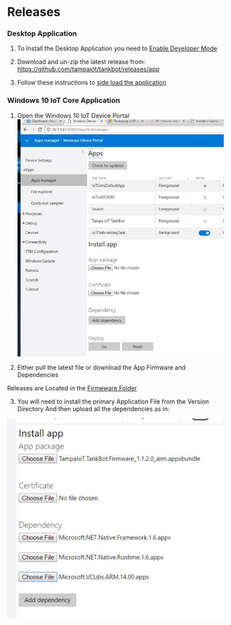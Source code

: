 # Releases

### Desktop Application

1) To Install the Desktop Application you need to [Enable Developer Mode](https://docs.microsoft.com/en-us/windows/uwp/get-started/enable-your-device-for-development)

2) Download and un-zip the latest release from: https://github.com/tampaiot/tankbot/releases/app

3) Follow these instructions to [side load the application](https://docs.microsoft.com/en-us/windows/uwp/packaging/packaging-uwp-apps#sideload-your-app-package)

### Windows 10 IoT Core Application

1) Open the Windows 10 IoT Device Portal
![Alt](Documentation/IOTPortal.JPG)

2) Either pull the latest file or download the App Firmware and Dependencies

Releases are Located in the [Firmeware Folder](https://github.com/tampaiot/tankbot/releases/firmware)

3) You will need to install the primary Application File from the Version Directory And then upload all the dependencies as in:

![Alt](Documentation/SideLoadDependencies.jpg)
